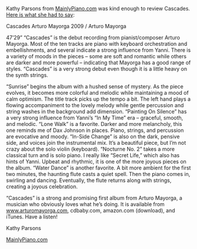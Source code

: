 Kathy Parsons from [MainlyPiano.com](http://www.mainlypiano.com) was kind enough to review Cascades.  [Here is what she had to say](http://www.mainlypiano.com/Older_Reviews_M-O/Mayorga-Cascades.html):

Cascades
Arturo Mayorga
2009 / Arturo Mayorga

47’29”
“Cascades” is the debut recording from pianist/composer Arturo Mayorga. Most of the ten tracks are piano with keyboard orchestration and embellishments, and several indicate a strong influence from Yanni. There is a variety of moods in the pieces – some are soft and romantic while others are darker and more powerful – indicating that Mayorga has a good range of styles. “Cascades” is a very strong debut even though it is a little heavy on the synth strings.

“Sunrise” begins the album with a hushed sense of mystery. As the piece evolves, it becomes more colorful and melodic while maintaining a mood of calm optimism. The title track picks up the tempo a bit. The left hand plays a flowing accompaniment to the lovely melody while gentle percussion and string washes in the background add dimension. “Painting On Silence” has a very strong influence from Yanni’s “In My Time” era – graceful, smooth, and melodic. “Lone Walk” is a favorite. Darker and more melancholy, this one reminds me of Dax Johnson in places. Piano, strings, and percussion are evocative and moody. “In-Side Change” is also on the dark, pensive side, and voices join the instrumental mix. It’s a beautiful piece, but I’m not crazy about the solo violin (keyboard). “Nocturne No. 2” takes a more classical turn and is solo piano. I really like “Secret Life,” which also has hints of Yanni. Upbeat and rhythmic, it is one of the more joyous pieces on the album. “Water Dance” is another favorite. A bit more ambient for the first two minutes, the haunting flute casts a quiet spell. Then the piano comes in, swirling and dancing. Eventually, the flute returns along with strings, creating a joyous celebration.

“Cascades” is a strong and promising first album from Arturo Mayorga, a musician who obviously loves what he’s doing. It is available from www.arturomayorga.com, cdbaby.com, amazon.com (download), and iTunes. Have a listen!

Kathy Parsons

[MainlyPiano.com](http://www.mainlypiano.com)